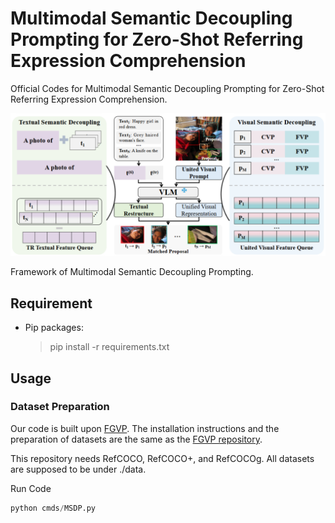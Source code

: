 # Multimodal Semantic Decoupling Prompting for Zero-Shot Referring Expression Comprehension

Official Codes for Multimodal Semantic Decoupling Prompting for Zero-Shot Referring Expression Comprehension.

![Farmework of MSDP.](./assist/Framework_MSDP.png)

Framework of Multimodal Semantic Decoupling Prompting.

## Requirement

* Pip packages:

  > pip install -r requirements.txt
  >

## Usage

### Dataset Preparation

Our code is built upon [FGVP](https://arxiv.org/abs/2306.04356). The installation instructions and the preparation of datasets are the same as the [FGVP repository](https://github.com/ylingfeng/FGVP?tab=readme-ov-file).

This repository needs RefCOCO, RefCOCO+, and RefCOCOg. All datasets are supposed to be under ./data.

Run Code

```python
python cmds/MSDP.py
```
